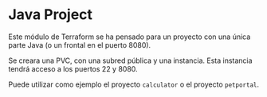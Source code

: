 # Java Project
Este módulo de Terraform se ha pensado para un proyecto con una única parte Java (o un frontal en el puerto 8080).

Se creara una PVC, con una subred pública y una instancia. Esta instancia tendrá acceso a los puertos 22 y 8080.

Puede utilizar como ejemplo el proyecto `calculator` o el proyecto `petportal`.